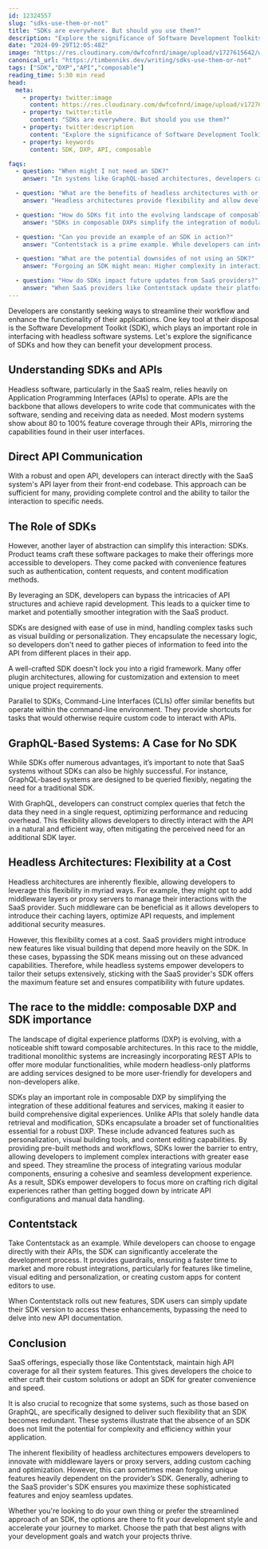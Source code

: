```yaml
---
id: 12324557
slug: "sdks-use-them-or-not"
title: "SDKs are everywhere. But should you use them?"
description: "Explore the significance of Software Development Toolkits (SDKs) in modern development, their advantages, and when you might want to skip them. From enhancing productivity to integrating complex functionalities seamlessly, the right SDK can accelerate your projects. But what about GraphQL-based systems or the flexibility of headless architectures? Dive into the pros and cons to make an informed decision."
date: "2024-09-29T12:05:48Z"
image: "https://res.cloudinary.com/dwfcofnrd/image/upload/v1727615642/website/sdks.png"
canonical_url: "https://timbenniks.dev/writing/sdks-use-them-or-not"
tags: ["SDK","DXP","API","composable"]
reading_time: 5:30 min read
head:
  meta:
    - property: twitter:image
      content: https://res.cloudinary.com/dwfcofnrd/image/upload/v1727615642/website/sdks.png
    - property: twitter:title
      content: "SDKs are everywhere. But should you use them?"
    - property: twitter:description
      content: "Explore the significance of Software Development Toolkits (SDKs) in modern development, their advantages, and when you might want to skip them. From enhancing productivity to integrating complex functionalities seamlessly, the right SDK can accelerate your projects. But what about GraphQL-based systems or the flexibility of headless architectures? Dive into the pros and cons to make an informed decision."
    - property: keywords
      content: SDK, DXP, API, composable

faqs:
  - question: "When might I not need an SDK?"
    answer: "In systems like GraphQL-based architectures, developers can construct flexible and complex queries without needing an SDK. These systems are designed to optimize performance and reduce overhead naturally, making an SDK layer redundant."

  - question: "What are the benefits of headless architectures with or without SDKs?"
    answer: "Headless architectures provide flexibility and allow developers to create custom solutions, such as middleware to manage interactions or caching layers. However, using the provider’s SDK can offer maximum feature set, seamless updates, and simpler integration of new functionalities."

  - question: "How do SDKs fit into the evolving landscape of composable digital experience platforms (DXP)?"
    answer: "SDKs in composable DXPs simplify the integration of modular functionalities, such as personalization, visual building tools, and content editing. They provide pre-built workflows and methods, lowering barriers to developing comprehensive digital experiences and making the process more seamless and efficient."

  - question: "Can you provide an example of an SDK in action?"
    answer: "Contentstack is a prime example. While developers can interact directly with Contentstack’s APIs, its SDK accelerates development by providing guardrails and pre-built functions for features like visual editing and personalization. This ensures faster time to market and easy integration of new functionalities."

  - question: "What are the potential downsides of not using an SDK?"
    answer: "Forgoing an SDK might mean: Higher complexity in interacting directly with APIs. Missing out on advanced features that heavily depend on the SDK. More manual effort to update and integrate new features upon SaaS provider updates."

  - question: "How do SDKs impact future updates from SaaS providers?"
    answer: "When SaaS providers like Contentstack update their platforms, SDK users can often gain immediate access to new features by simply updating the SDK version. This avoids the need to manually adapt to new API changes, ensuring smooth and continuous functionality."
---
```


Developers are constantly seeking ways to streamline their workflow and enhance the functionality of their applications. One key tool at their disposal is the Software Development Toolkit (SDK), which plays an important role in interfacing with headless software systems. Let's explore the significance of SDKs and how they can benefit your development process.

## Understanding SDKs and APIs

Headless software, particularly in the SaaS realm, relies heavily on Application Programming Interfaces (APIs) to operate. APIs are the backbone that allows developers to write code that communicates with the software, sending and receiving data as needed. Most modern systems show about 80 to 100% feature coverage through their APIs, mirroring the capabilities found in their user interfaces.

## Direct API Communication

With a robust and open API, developers can interact directly with the SaaS system's API layer from their front-end codebase. This approach can be sufficient for many, providing complete control and the ability to tailor the interaction to specific needs.

## The Role of SDKs

However, another layer of abstraction can simplify this interaction: SDKs. Product teams craft these software packages to make their offerings more accessible to developers. They come packed with convenience features such as authentication, content requests, and content modification methods.

By leveraging an SDK, developers can bypass the intricacies of API structures and achieve rapid development. This leads to a quicker time to market and potentially smoother integration with the SaaS product.

SDKs are designed with ease of use in mind, handling complex tasks such as visual building or personalization. They encapsulate the necessary logic, so developers don't need to gather pieces of information to feed into the API from different places in their app.

A well-crafted SDK doesn't lock you into a rigid framework. Many offer plugin architectures, allowing for customization and extension to meet unique project requirements.

Parallel to SDKs, Command-Line Interfaces (CLIs) offer similar benefits but operate within the command-line environment. They provide shortcuts for tasks that would otherwise require custom code to interact with APIs.

## GraphQL-Based Systems: A Case for No SDK

While SDKs offer numerous advantages, it’s important to note that SaaS systems without SDKs can also be highly successful. For instance, GraphQL-based systems are designed to be queried flexibly, negating the need for a traditional SDK.

With GraphQL, developers can construct complex queries that fetch the data they need in a single request, optimizing performance and reducing overhead. This flexibility allows developers to directly interact with the API in a natural and efficient way, often mitigating the perceived need for an additional SDK layer.

## Headless Architectures: Flexibility at a Cost

Headless architectures are inherently flexible, allowing developers to leverage this flexibility in myriad ways. For example, they might opt to add middleware layers or proxy servers to manage their interactions with the SaaS provider. Such middleware can be beneficial as it allows developers to introduce their caching layers, optimize API requests, and implement additional security measures.

However, this flexibility comes at a cost. SaaS providers might introduce new features like visual building that depend more heavily on the SDK. In these cases, bypassing the SDK means missing out on these advanced capabilities. Therefore, while headless systems empower developers to tailor their setups extensively, sticking with the SaaS provider's SDK offers the maximum feature set and ensures compatibility with future updates.

## The race to the middle: composable DXP and SDK importance

The landscape of digital experience platforms (DXP) is evolving, with a noticeable shift toward composable architectures. In this race to the middle, traditional monolithic systems are increasingly incorporating REST APIs to offer more modular functionalities, while modern headless-only platforms are adding services designed to be more user-friendly for developers and non-developers alike.

SDKs play an important role in composable DXP by simplifying the integration of these additional features and services, making it easier to build comprehensive digital experiences. Unlike APIs that solely handle data retrieval and modification, SDKs encapsulate a broader set of functionalities essential for a robust DXP. These include advanced features such as personalization, visual building tools, and content editing capabilities. By providing pre-built methods and workflows, SDKs lower the barrier to entry, allowing developers to implement complex interactions with greater ease and speed. They streamline the process of integrating various modular components, ensuring a cohesive and seamless development experience. As a result, SDKs empower developers to focus more on crafting rich digital experiences rather than getting bogged down by intricate API configurations and manual data handling.

## Contentstack

Take Contentstack as an example. While developers can choose to engage directly with their APIs, the SDK can significantly accelerate the development process. It provides guardrails, ensuring a faster time to market and more robust integrations, particularly for features like timeline, visual editing and personalization, or creating custom apps for content editors to use.

When Contentstack rolls out new features, SDK users can simply update their SDK version to access these enhancements, bypassing the need to delve into new API documentation.

## Conclusion

SaaS offerings, especially those like Contentstack, maintain high API coverage for all their system features. This gives developers the choice to either craft their custom solutions or adopt an SDK for greater convenience and speed.

It is also crucial to recognize that some systems, such as those based on GraphQL, are specifically designed to deliver such flexibility that an SDK becomes redundant. These systems illustrate that the absence of an SDK does not limit the potential for complexity and efficiency within your application.

The inherent flexibility of headless architectures empowers developers to innovate with middleware layers or proxy servers, adding custom caching and optimization. However, this can sometimes mean forgoing unique features heavily dependent on the provider’s SDK. Generally, adhering to the SaaS provider's SDK ensures you maximize these sophisticated features and enjoy seamless updates.

Whether you're looking to do your own thing or prefer the streamlined approach of an SDK, the options are there to fit your development style and accelerate your journey to market. Choose the path that best aligns with your development goals and watch your projects thrive.